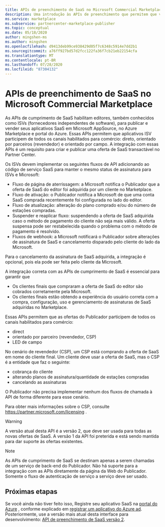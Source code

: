 ```yaml
---
title: APIs de preenchimento de SaaS no Microsoft Commercial Marketplace
description: Uma introdução às APIs de preenchimento que permitem que você integre suas ofertas de SaaS no Microsoft AppSource e no Azure Marketplace.
ms.service: marketplace
ms.subservice: partnercenter-marketplace-publisher
ms.topic: conceptual
ms.date: 05/18/2020
author: mingshen-ms
ms.author: mingshen
ms.openlocfilehash: d9413deb99ce938429d05f7c6348c5914e7dd2b1
ms.sourcegitcommit: a76ff927bd57d2fcc122fa36f7cb21eb22154cfa
ms.translationtype: MT
ms.contentlocale: pt-BR
ms.lasthandoff: 07/28/2020
ms.locfileid: "87304132"
---
```

# <a name="saas-fulfillment-apis-in-microsoft-commercial-marketplace"></a>APIs de preenchimento de SaaS no Microsoft Commercial Marketplace

As APIs de cumprimento de SaaS habilitam editores, também conhecidos como ISVs (fornecedores independentes de software), para publicar e vender seus aplicativos SaaS em Microsoft AppSource, no Azure Marketplace e portal do Azure. Essas APIs permitem que aplicativos ISV participem de todos os canais habilitados para comércio: direto, orientado por parceiros (revendedor) e orientado por campo.  A integração com essas APIs é um requisito para criar e publicar uma oferta de SaaS transactável no Partner Center.

Os ISVs devem implementar os seguintes fluxos de API adicionando ao código de serviço SaaS para manter o mesmo status de assinatura para ISVs e Microsoft:

* Fluxo de página de aterrissagem: a Microsoft notifica o Publicador que a oferta de SaaS do editor foi adquirida por um cliente no Marketplace.
* Fluxo de ativação: o Publicador notifica a Microsoft de que uma conta SaaS comprada recentemente foi configurada no lado do editor.
* Fluxo de atualização: alteração do plano comprado e/ou do número de estações compradas.
* Suspender e reaplicar fluxo: suspendendo a oferta de SaaS adquirida caso o método de pagamento do cliente não seja mais válido. A oferta suspensa pode ser restabelecida quando o problema com o método de pagamento é resolvido.
* Fluxos de webhook: a Microsoft notificará o Publicador sobre alterações de assinatura de SaaS e cancelamento disparado pelo cliente do lado da Microsoft.

Para o cancelamento da assinatura de SaaS adquirida, a integração é opcional, pois ela pode ser feita pelo cliente da Microsoft.

A integração correta com as APIs de cumprimento de SaaS é essencial para garantir que

* Os clientes finais que compraram a oferta de SaaS do editor são cobrados corretamente pela Microsoft.
* Os clientes finais estão obtendo a experiência do usuário correta com a compra, configuração, uso e gerenciamento de assinaturas de SaaS adquiridas no Marketplace.

Essas APIs permitem que as ofertas do Publicador participem de todos os canais habilitados para comércio:

* direct
* orientado por parceiro (revendedor, CSP)
* LED de campo

No cenário de revendedor (CSP), um CSP está comprando a oferta de SaaS em nome do cliente final. Um cliente deve usar a oferta de SaaS, mas o CSP é a entidade que faz o seguinte:

* cobrança do cliente
* alterando planos de assinatura/quantidade de estações compradas
* cancelando as assinaturas

O Publicador não precisa implementar nenhum dos fluxos de chamada à API de forma diferente para esse cenário.

Para obter mais informações sobre o CSP, consulte https://partner.microsoft.com/licensing .

>[!Warning]
>A versão atual desta API é a versão 2, que deve ser usada para todas as novas ofertas de SaaS. A versão 1 da API foi preterida e está sendo mantida para dar suporte às ofertas existentes.

>[!Note]
>As APIs de cumprimento de SaaS se destinam apenas a serem chamadas de um serviço de back-end do Publicador. Não há suporte para a integração com as APIs diretamente da página da Web do Publicador. Somente o fluxo de autenticação de serviço a serviço deve ser usado.

## <a name="next-steps"></a>Próximas etapas

Se você ainda não tiver feito isso, Registre seu aplicativo SaaS na [portal do Azure](https://ms.portal.azure.com) , conforme explicado em [registrar um aplicativo do Azure ad](./pc-saas-registration.md).  Posteriormente, use a versão mais atual desta interface para desenvolvimento: [API de preenchimento de SaaS versão 2](./pc-saas-fulfillment-api-v2.md).
